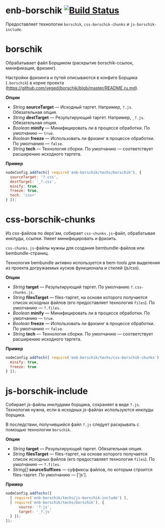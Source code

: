 enb-borschik [![Build Status](https://travis-ci.org/enb-make/enb-borschik.png?branch=master)](https://travis-ci.org/enb-make/enb-borschik)
==========

Предоставляет технологии `borschik`, `css-borschik-chunks` и `js-borschik-include`.

borschik
========

Обрабатывает файл Борщиком (раскрытие borschik-ссылок, минификация, фризинг).

Настройки фризинга и путей описываются в конфиге Борщика (`.borschik`) в корне проекта
(https://github.com/veged/borschik/blob/master/README.ru.md).

**Опции**

* *String* **sourceTarget** — Исходный таргет. Например, `?.js`. Обязательная опция.
* *String* **destTarget** — Результирующий таргет. Например, `_?.js`. Обязательная опция.
* *Boolean* **minify** — Минифицировать ли в процессе обработки. По умолчанию — `true`.
* *Boolean* **freeze** — Использовать ли фризинг в процессе обработки. По умолчанию — `false`.
* *String* **tech** — Технология сборки. По умолчанию — соответствует расширению исходного таргета.

**Пример**

```javascript
nodeConfig.addTech([ require('enb-borschik/techs/borschik'), {
  sourceTarget: '?.css',
  destTarget: '_?.css',
  minify: true,
  freeze: true,
  tech: 'css+'
} ]);
```

css-borschik-chunks
===================

Из *css*-файлов по deps'ам, собирает `css-chunks.js`-файл, обрабатывая инклуды, ссылки.
Умеет минифицировать и фризить.

`css-chunks.js`-файлы нужны для создания bembundle-файлов или bembundle-страниц.

Технология bembundle активно используется в bem-tools для выделения
из проекта догружаемых кусков функционала и стилей (js/css).

**Опции**

* *String* **target** — Результирующий таргет. По умолчанию `?.css-chunks.js`.
* *String* **filesTarget** — files-таргет, на основе которого получается список исходных файлов
  (его предоставляет технология `files`). По умолчанию — `?.files`.
* *Boolean* **minify** — Минифицировать ли в процессе обработки. По умолчанию — `true`.
* *Boolean* **freeze** — Использовать ли фризинг в процессе обработки. По умолчанию — `false`.
* *String* **tech** — Технология сборки. По умолчанию — соответствует расширению исходного таргета.

**Пример**

```javascript
nodeConfig.addTech([ require('enb-borschik/techs/css-borschik-chunks'), {
  minify: true,
  freeze: true
} ]);
```

js-borschik-include
===================

Собирает *js*-файлы инклудами борщика, сохраняет в виде `?.js`.
Технология нужна, если в исходных *js*-файлах используются инклуды борщика.

В последствии, получившийся файл `?.js` следует раскрывать с помощью технологии `borschik`.

**Опции**

* *String* **target** — Результирующий таргет. Обязательная опция.
* *String* **filesTarget** — files-таргет, на основе которого получается список исходных файлов
 (его предоставляет технология `files`). По умолчанию — `?.files`.
* *String[]* **sourceSuffixes** — суффиксы файлов, по которым строится files-таргет. По умолчанию — ['js'].

**Пример**

```javascript
nodeConfig.addTechs([
  [ require('enb-borschik/techs/js-borschik-include') ],
  [ require('enb-borschik/techs/borschik'), {
      source: '?.js',
      target: '_?.js'
  } ]);
]);
```
